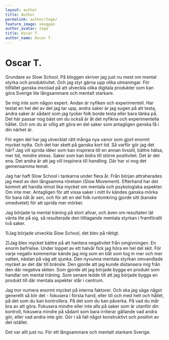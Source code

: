 ```yaml
---
layout: author
title: Author
permalink: author/tege/
feature_image: skoggan
author_avatar: tege
title: Oscar T.
author_name: Oscar T.
---
```


# Oscar T.

Grundare av Slow School. På bloggen skriver jag just nu mest om mental styrka och produktivitet. Och jag styr gärna upp olika utmaningar. 
För tillfället ganska insnöad på att utveckla olika digitala produkter som kan göra Sverige lite långsammare och mentalt starkare. 

Se mig inte som någon expert. Andan är nyfiken och experimentell. Har testat en hel del av det jag tar upp, andra saker är jag sugen på att testa, andra saker är sådant som jag tycker folk borde testa eller bara tänka på. Det här passar nog bäst om du också är åt det nyfikna och experimentella hållet. Och om du är villig att göra en del saker som antagligen ganska få i din närhet är.

För egen del har jag utvecklat rätt många nya vanor som gjort enormt mycket nytta. Och det har skett på ganska kort tid. Så varför gör jag det här? Jag vill sprida idéer som kan inspirera till en annan livsstil, bättre hälsa, mer tid, mindre stress. Saker som kan bidra till större positivitet. Det är det ena. Det andra är att jag vill inspirera till handling. Där har vi nog det gemensamma temat. 

Jag har haft Slow School i tankarna under flera år. Från början attraherades jag mest av den långsamma rörelsen (Slow Movement). Efterhand har det kommit att handla minst lika mycket om mentala och psykologiska aspekter. Om inte mer. Antagligen för att vissa saker i mitt liv kändes ganska mörka för bara nåt år sen, och för att en del folk runtomkring gjorde sitt (kanske omedvetet) för att sprida mer mörker. 

Jag började ta mental träning på stort allvar, och även om resultaten lät vänta lite på sig, så resulterade den tilltagande mentala styrkan i framförallt två saker. 

1)Jag började utveckla Slow School, det blev på riktigt.  

2)Jag blev mycket bättre på att hantera negativitet från omgivningen. En enorm befrielse. Under loppet av ett halvår fick jag höra en hel del skit. För varje negativ kommentar kände jag mig som en båt som tog in mer och mer vatten, nästan på väg att sjunka. Den nyvunna mentala styrkan omvandlade mycket av det där till bränsle. Den gjorde att jag kunde distansera mig från den där negativa skiten. Som gjorde att jag började bygga en produkt som handlar om mental träning. Som senare ledde till att jag började bygga en produkt till där mentala aspekter står i centrum. 

Jag tror numera enormt mycket på interna faktorer. Och ska jag säga något generellt så blir det - fokusera i första hand, eller till och med helt och hållet, på det som du kan kontrollera. På det som du kan påverka. På vad du mår bra av att göra. Fokusera mindre eller inte alls på saker som är utanför din kontroll, fokusera mindre på sådant som bara irriterar gällande vad andra gör, eller vad andra inte gör. Gör i så fall något konstruktivt och positivt av det istället.

Det var allt just nu. För ett långsammare och mentalt starkare Sverige.

